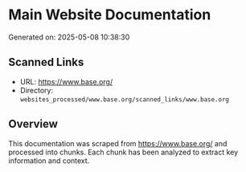# Main Website Documentation

Generated on: 2025-05-08 10:38:30

## Scanned Links
- URL: https://www.base.org/
- Directory: `websites_processed/www.base.org/scanned_links/www.base.org`

## Overview

This documentation was scraped from https://www.base.org/ and processed into chunks.
Each chunk has been analyzed to extract key information and context.

